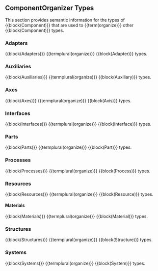 
## ComponentOrganizer Types

This section provides semantic information for the types of {{block(Component)}} that are used to {{term(organize)}} other {{block(Component)}} types. 

### Adapters


{{block(Adapters)}} {{termplural(organize)}} {{block(Adapter)}} types. 


### Auxiliaries


{{block(Auxiliaries)}} {{termplural(organize)}} {{block(Auxiliary)}} types. 


### Axes


{{block(Axes)}} {{termplural(organize)}} {{block(Axis)}} types. 


### Interfaces


{{block(Interfaces)}} {{termplural(organize)}} {{block(Interface)}} types. 


### Parts


{{block(Parts)}} {{termplural(organize)}} {{block(Part)}} types.


### Processes


{{block(Processes)}} {{termplural(organize)}} {{block(Process)}} types. 


### Resources


{{block(Resources)}} {{termplural(organize)}} {{block(Resource)}} types. 


#### Materials


{{block(Materials)}} {{termplural(organize)}} {{block(Material)}} types.


### Structures


{{block(Structures)}} {{termplural(organize)}} {{block(Structure)}} types. 


### Systems


{{block(Systems)}} {{termplural(organize)}} {{block(System)}} types. 

